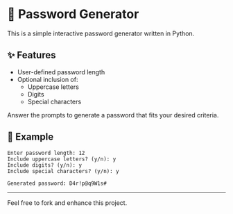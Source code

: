 # 🔐 Password Generator

This is a simple interactive password generator written in Python.

## ✨ Features

- User-defined password length
- Optional inclusion of:
  - Uppercase letters
  - Digits
  - Special characters

Answer the prompts to generate a password that fits your desired criteria.

## 📁 Example

```
Enter password length: 12
Include uppercase letters? (y/n): y
Include digits? (y/n): y
Include special characters? (y/n): y

Generated password: D4r!p@q9W1s#
```

---

Feel free to fork and enhance this project.
